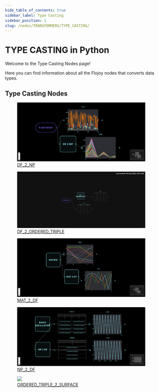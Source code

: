```yaml
---
hide_table_of_contents: true
sidebar_label: Type Casting
sidebar_position: 1
slug: /nodes/TRANSFORMERS/TYPE_CASTING/
---
```


# TYPE CASTING in Python

Welcome to the Type Casting Nodes page!

Here you can find information about all the Flojoy nodes that converts data types.

## Type Casting Nodes

<div className="flex flex-wrap" style={{ marginLeft: "-55px" }}>

<div className="p-4">
<a href="/nodes/TRANSFORMERS/TYPE_CASTING/DF_2_NP/">
<figure style={{ width: "200px", height: "200px", objectFit: "scale-down", marginRight: "15px" }}>
<img src="https://raw.githubusercontent.com/flojoy-ai/docs/main/docs/nodes/TRANSFORMERS/TYPE_CASTING/DF_2_NP/examples/EX1/output.jpeg" style={{ width: "200px", height: "200px", objectFit: "scale-down", marginRight: "15px" }} />
<figcaption>DF_2_NP</figcaption>
</figure>
</a></div>

<div className="p-4">
<a href="/nodes/TRANSFORMERS/TYPE_CASTING/DF_2_ORDERED_TRIPLE/">
<figure style={{ width: "200px", height: "200px", objectFit: "scale-down", marginRight: "15px" }}>
<img src="https://raw.githubusercontent.com/flojoy-ai/docs/main/docs/nodes/TRANSFORMERS/TYPE_CASTING/DF_2_ORDERED_TRIPLE/examples/EX1/output.jpeg" style={{ width: "200px", height: "200px", objectFit: "scale-down", marginRight: "15px" }} />
<figcaption>DF_2_ORDERED_TRIPLE</figcaption>
</figure>
</a></div>

<div className="p-4">
<a href="/nodes/TRANSFORMERS/TYPE_CASTING/MAT_2_DF/">
<figure style={{ width: "200px", height: "200px", objectFit: "scale-down", marginRight: "15px" }}>
<img src="https://raw.githubusercontent.com/flojoy-ai/docs/main/docs/nodes/TRANSFORMERS/TYPE_CASTING/MAT_2_DF/examples/EX1/output.jpeg" style={{ width: "200px", height: "200px", objectFit: "scale-down", marginRight: "15px" }} />
<figcaption>MAT_2_DF</figcaption>
</figure>
</a></div>

<div className="p-4">
<a href="/nodes/TRANSFORMERS/TYPE_CASTING/NP_2_DF/">
<figure style={{ width: "200px", height: "200px", objectFit: "scale-down", marginRight: "15px" }}>
<img src="https://raw.githubusercontent.com/flojoy-ai/docs/main/docs/nodes/TRANSFORMERS/TYPE_CASTING/NP_2_DF/examples/EX1/output.jpeg" style={{ width: "200px", height: "200px", objectFit: "scale-down", marginRight: "15px" }} />
<figcaption>NP_2_DF</figcaption>
</figure>
</a></div>

<div className="p-4">
<a href="/nodes/TRANSFORMERS/TYPE_CASTING/ORDERED_TRIPLE_2_SURFACE/">
<figure style={{ width: "200px", height: "200px", objectFit: "scale-down", marginRight: "15px" }}>
<img src="https://raw.githubusercontent.com/flojoy-ai/docs/main/docs/nodes/TRANSFORMERS/TYPE_CASTING/ORDERED_TRIPLE_2_SURFACE/example/EX1/output.jpeg" style={{ width: "200px", height: "200px", objectFit: "scale-down", marginRight: "15px" }} />
<figcaption>ORDERED_TRIPLE_2_SURFACE</figcaption>
</figure>
</a></div>

</div>

